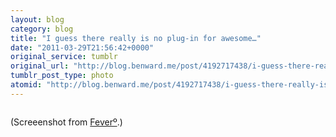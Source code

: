 ```yaml
---
layout: blog
category: blog
title: "I guess there really is no plug-in for awesome…"
date: "2011-03-29T21:56:42+0000"
original_service: tumblr
original_url: "http://blog.benward.me/post/4192717438/i-guess-there-really-is-no-plug-in-for"
tumblr_post_type: photo
atomid: "http://blog.benward.me/post/4192717438/i-guess-there-really-is-no-plug-in-for"
---
```

<figure class="photo">
  <img src="http://benward.me/res/tumblr/media/4192717438/0.png" alt="">
</figure>

(Screeenshot from [Feverº](http://feedafever.com).)